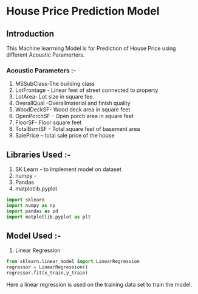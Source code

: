 # House Price Prediction Model

## Introduction

This Machine learrning Model is for Prediction of House Price using different Acoustic Paramerters.

### Acoustic Parameters :- 
1) MSSubClass-The building class
2) LotFrontage - Linear feet of street connected to property
3) LotArea- Lot size in square fee.
4)  OverallQual -Overallmaterial and finish quality
5)  WoodDeckSF- Wood deck area in square feet
6)  OpenPorchSF - Open porch area in square feet
7)  FloorSF- Floor square feet
8)  TotalBsmtSF - Total square feet of basement area
9)  SalePrice – total sale price of the house

## Libraries Used :-
1) SK Learn - to Implement model on dataset
2) numpy - 
3) Pandas
4) matplotlib.pyplot

```python
import sklearn
import numpy as np
import pandas as pd
import matplotlib.pyplot as plt
```

## Model Used :-
1) Linear Regression
```python
from sklearn.linear_model import LinearRegression
regressor = LinearRegression()
regressor.fit(x_train,y_train)
```
Here a linear regression is used on the training data set to train the model.

## 
